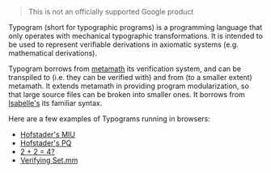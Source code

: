 > This is not an officially supported Google product

Typogram (short for typographic programs) is a programming language that only operates with mechanical typographic transformations. It is intended to be used to represent verifiable derivations in axiomatic systems (e.g. mathematical derivations). 

Typogram borrows from [metamath](https://metamath.org) its verification system, and can be transpiled to (i.e. they can be verified with) and from (to a smaller extent) metamath. It extends metamath in providing program modularization, so that large source files can be broken into smaller ones. It borrows from [Isabelle's](https://en.wikipedia.org/wiki/Isabelle_(proof_assistant)) its familiar syntax.

Here are a few examples of Typograms running in browsers:

- [Hofstader's MIU](https://code.sgo.to/2022/04/12/hofstadter-miu.html)
- [Hofstader's PQ](https://code.sgo.to/2022/04/13/hofstadter-pq.html)
- [2 + 2 = 4?](https://code.sgo.to/2022/11/26/2p2e4.html)
- [Verifying Set.mm](https://code.sgo.to/2022/11/26/set.mm.html)


